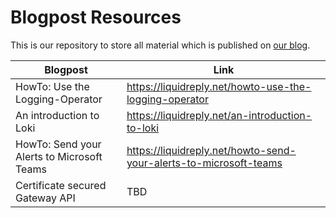 # Blogpost Resources

This is our repository to store all material which is published on [our blog](https://liquidreply.net/).

| Blogpost  | Link  |
|---|---|
| HowTo: Use the Logging-Operator  |  https://liquidreply.net/howto-use-the-logging-operator |
| An introduction to Loki  |  https://liquidreply.net/an-introduction-to-loki |
| HowTo: Send your Alerts to Microsoft Teams  |  https://liquidreply.net/howto-send-your-alerts-to-microsoft-teams |
| Certificate secured Gateway API  |  TBD |
